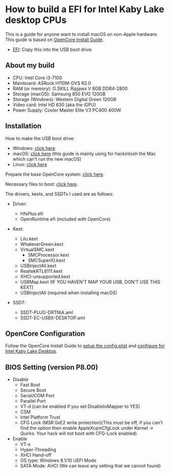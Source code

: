 # How to build a EFI for Intel Kaby Lake desktop CPUs

This is a guide for anyone want to install macOS on non-Apple hardware. This guide is based on [OpenCore Install Guide](https://dortania.github.io/OpenCore-Install-Guide/).

- [EFI](https://github.com/Pangorin/EFI-Hackintosh/tree/main/EFI): Copy this into the USB boot drive

## About my build
  - CPU: Intel Core i3-7100
  - Mainboard: ASRock H110M-DVS R2.0
  - RAM (or memory): G.SKILL Ripjaws V 8GB DDR4-2800
  - Storage (macOS): Samsung 850 EVO 120GB
  - Storage (Windows): Western Digital Green 120GB
  - Video card: Intel HD 630 (aka the iGPU)
  - Power Supply: Cooler Master Elite V3 PC400 400W

## Installation

How to make the USB boot drive:
  - Windows: [click here](https://dortania.github.io/OpenCore-Install-Guide/installer-guide/winblows-install.html)
  - macOS: [click here](https://dortania.github.io/OpenCore-Install-Guide/installer-guide/mac-install.html) (this guide is mainly using for hackintosh the Mac which can't run the new macOS)
  - Linux: [click here](https://dortania.github.io/OpenCore-Install-Guide/installer-guide/linux-install.html)

Prepare the base OpenCore system: [click here](https://dortania.github.io/OpenCore-Install-Guide/installer-guide/opencore-efi.html).

Necessary files to boot: [click here](https://dortania.github.io/OpenCore-Install-Guide/ktext.html).

The drivers, kexts, and SSDTs I used are as follows:
  - Driver:
    * HfsPlus.efi
    * OpenRuntime.efi (included with OpenCore)
  
  - Kext:
    * Lilu.kext
    * WhateverGreen.kext
    * VirtualSMC.kext
      * SMCProcessor.kext
      * SMCSuperIO.kext
    * USBInjectAll.kext
    * RealtekRTL8111.kext
    * XHCI-unsupported.kext
    * USBMap.kext (IF YOU HAVEN'T MAP YOUR USB, DON'T USE THIS KEXT)
    * USBInjectAll (required when installing macOS)
  
  - SSDT:
    * SSDT-PLUG-DRTNIA.aml
    * SSDT-EC-USBX-DESKTOP.aml

## OpenCore Configuration

Follow the OpenCore Install Guide to [setup the config.plist](https://dortania.github.io/OpenCore-Install-Guide/config.plist/) and [configure for Intel Kaby Lake Desktop](https://dortania.github.io/OpenCore-Install-Guide/config.plist/kaby-lake.html#starting-point).

## BIOS Setting (version P8.00)
- Disable
  * Fast Boot
  * Secure Boot
  * Serial/COM Port
  * Parallel Port
  * VT-d (can be enabled if you set DisableIoMapper to YES)
  * CSM
  * Intel Platform Trust
  * CFG Lock (MSR 0xE2 write protection)(This must be off, if you can't find the option then enable AppleXcpmCfgLock under Kernel -> Quirks. Your hack will not boot with CFG-Lock enabled)
- Enable
  * VT-x
  * Hyper-Threading
  * XHCI Hand-off
  * OS type: Windows 8.1/10 UEFI Mode
  * SATA Mode: AHCI
(We can leave any setting that we cannot found)
